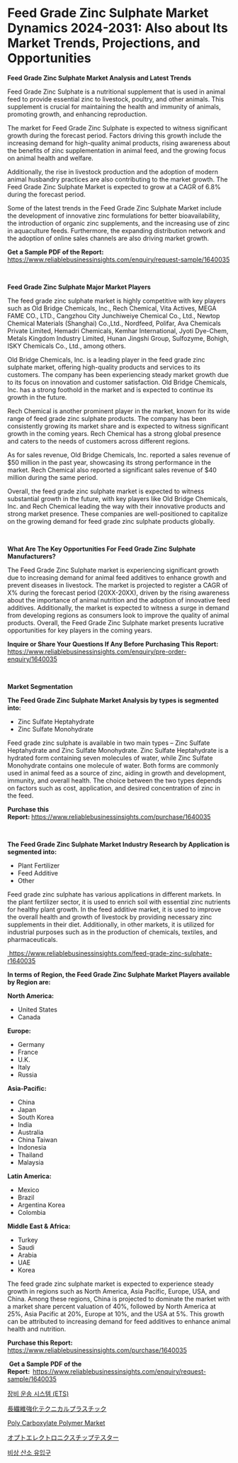 <p><h1>Feed Grade Zinc Sulphate Market Dynamics 2024-2031: Also about Its Market Trends, Projections, and Opportunities</h1></p><p><strong>Feed Grade Zinc Sulphate Market Analysis and Latest Trends</strong></p>
<p><p>Feed Grade Zinc Sulphate is a nutritional supplement that is used in animal feed to provide essential zinc to livestock, poultry, and other animals. This supplement is crucial for maintaining the health and immunity of animals, promoting growth, and enhancing reproduction.</p><p>The market for Feed Grade Zinc Sulphate is expected to witness significant growth during the forecast period. Factors driving this growth include the increasing demand for high-quality animal products, rising awareness about the benefits of zinc supplementation in animal feed, and the growing focus on animal health and welfare.</p><p>Additionally, the rise in livestock production and the adoption of modern animal husbandry practices are also contributing to the market growth. The Feed Grade Zinc Sulphate Market is expected to grow at a CAGR of 6.8% during the forecast period.</p><p>Some of the latest trends in the Feed Grade Zinc Sulphate Market include the development of innovative zinc formulations for better bioavailability, the introduction of organic zinc supplements, and the increasing use of zinc in aquaculture feeds. Furthermore, the expanding distribution network and the adoption of online sales channels are also driving market growth.</p></p>
<p><strong>Get a Sample PDF of the Report:&nbsp;</strong> <a href="https://www.reliablebusinessinsights.com/enquiry/request-sample/1640035">https://www.reliablebusinessinsights.com/enquiry/request-sample/1640035</a></p>
<p>&nbsp;</p>
<p><strong>Feed Grade Zinc Sulphate Major Market Players</strong></p>
<p><p>The feed grade zinc sulphate market is highly competitive with key players such as Old Bridge Chemicals, Inc., Rech Chemical, Vita Actives, MEGA FAME CO., LTD., Cangzhou City Junchiweiye Chemical Co., Ltd., Newtop Chemical Materials (Shanghai) Co.,Ltd., Nordfeed, Polifar, Ava Chemicals Private Limited, Hemadri Chemicals, Kemhar International, Jyoti Dye-Chem, Metals Kingdom Industry Limited, Hunan Jingshi Group, Sulfozyme, Bohigh, ISKY Chemicals Co., Ltd., among others.</p><p>Old Bridge Chemicals, Inc. is a leading player in the feed grade zinc sulphate market, offering high-quality products and services to its customers. The company has been experiencing steady market growth due to its focus on innovation and customer satisfaction. Old Bridge Chemicals, Inc. has a strong foothold in the market and is expected to continue its growth in the future.</p><p>Rech Chemical is another prominent player in the market, known for its wide range of feed grade zinc sulphate products. The company has been consistently growing its market share and is expected to witness significant growth in the coming years. Rech Chemical has a strong global presence and caters to the needs of customers across different regions.</p><p>As for sales revenue, Old Bridge Chemicals, Inc. reported a sales revenue of $50 million in the past year, showcasing its strong performance in the market. Rech Chemical also reported a significant sales revenue of $40 million during the same period.</p><p>Overall, the feed grade zinc sulphate market is expected to witness substantial growth in the future, with key players like Old Bridge Chemicals, Inc. and Rech Chemical leading the way with their innovative products and strong market presence. These companies are well-positioned to capitalize on the growing demand for feed grade zinc sulphate products globally.</p></p>
<p>&nbsp;</p>
<p><strong>What Are The Key Opportunities For Feed Grade Zinc Sulphate Manufacturers?</strong></p>
<p><p>The Feed Grade Zinc Sulphate market is experiencing significant growth due to increasing demand for animal feed additives to enhance growth and prevent diseases in livestock. The market is projected to register a CAGR of X% during the forecast period (20XX-20XX), driven by the rising awareness about the importance of animal nutrition and the adoption of innovative feed additives. Additionally, the market is expected to witness a surge in demand from developing regions as consumers look to improve the quality of animal products. Overall, the Feed Grade Zinc Sulphate market presents lucrative opportunities for key players in the coming years.</p></p>
<p><strong>Inquire or Share Your Questions If Any Before Purchasing This Report:</strong> <a href="https://www.reliablebusinessinsights.com/enquiry/pre-order-enquiry/1640035">https://www.reliablebusinessinsights.com/enquiry/pre-order-enquiry/1640035</a></p>
<p>&nbsp;</p>
<p><strong>Market Segmentation</strong></p>
<p><strong>The Feed Grade Zinc Sulphate Market Analysis by types is segmented into:</strong></p>
<p><ul><li>Zinc Sulfate Heptahydrate</li><li>Zinc Sulfate Monohydrate</li></ul></p>
<p><p>Feed grade zinc sulphate is available in two main types – Zinc Sulfate Heptahydrate and Zinc Sulfate Monohydrate. Zinc Sulfate Heptahydrate is a hydrated form containing seven molecules of water, while Zinc Sulfate Monohydrate contains one molecule of water. Both forms are commonly used in animal feed as a source of zinc, aiding in growth and development, immunity, and overall health. The choice between the two types depends on factors such as cost, application, and desired concentration of zinc in the feed.</p></p>
<p><strong>Purchase this Report:&nbsp;</strong><a href="https://www.reliablebusinessinsights.com/purchase/1640035">https://www.reliablebusinessinsights.com/purchase/1640035</a></p>
<p>&nbsp;</p>
<p><strong>The Feed Grade Zinc Sulphate Market Industry Research by Application is segmented into:</strong></p>
<p><ul><li>Plant Fertilizer</li><li>Feed Additive</li><li>Other</li></ul></p>
<p><p>Feed grade zinc sulphate has various applications in different markets. In the plant fertilizer sector, it is used to enrich soil with essential zinc nutrients for healthy plant growth. In the feed additive market, it is used to improve the overall health and growth of livestock by providing necessary zinc supplements in their diet. Additionally, in other markets, it is utilized for industrial purposes such as in the production of chemicals, textiles, and pharmaceuticals.</p></p>
<p><a href="https://www.reliablebusinessinsights.com/feed-grade-zinc-sulphate-r1640035">&nbsp;https://www.reliablebusinessinsights.com/feed-grade-zinc-sulphate-r1640035</a></p>
<p><strong>In terms of Region, the Feed Grade Zinc Sulphate Market Players available by Region are:</strong></p>
<p>
    <p> <strong> North America: </strong>
        <ul>
            <li>United States</li>
            <li>Canada</li>
        </ul>
        </p> 
    <p> <strong> Europe: </strong>
        <ul>
            <li>Germany</li>
            <li>France</li>
            <li>U.K.</li>
            <li>Italy</li>
            <li>Russia</li>
        </ul>
        </p> 
    <p> <strong> Asia-Pacific: </strong>
        <ul>
            <li>China</li>
            <li>Japan</li>
            <li>South Korea</li>
            <li>India</li>
            <li>Australia</li>
            <li>China Taiwan</li>
            <li>Indonesia</li>
            <li>Thailand</li>
            <li>Malaysia</li>
        </ul>
        </p> 
    <p> <strong> Latin America: </strong>
        <ul>
            <li>Mexico</li>
            <li>Brazil</li>
            <li>Argentina Korea</li>
            <li>Colombia</li>
        </ul>
        </p> 
    <p> <strong> Middle East & Africa: </strong>
        <ul>
            <li>Turkey</li>
            <li>Saudi</li>
            <li>Arabia</li>
            <li>UAE</li>
            <li>Korea</li>
        </ul>
    </p>
    </p>
<p><p>The feed grade zinc sulphate market is expected to experience steady growth in regions such as North America, Asia Pacific, Europe, USA, and China. Among these regions, China is projected to dominate the market with a market share percent valuation of 40%, followed by North America at 25%, Asia Pacific at 20%, Europe at 10%, and the USA at 5%. This growth can be attributed to increasing demand for feed additives to enhance animal health and nutrition.</p></p>
<p><strong>Purchase this Report: </strong><a href="https://www.reliablebusinessinsights.com/purchase/1640035">https://www.reliablebusinessinsights.com/purchase/1640035</a></p>
<p>&nbsp;<strong>Get a Sample PDF of the Report:&nbsp;&nbsp;</strong><a href="https://www.reliablebusinessinsights.com/enquiry/request-sample/1640035">https://www.reliablebusinessinsights.com/enquiry/request-sample/1640035</a></p>
<p><strong></strong></p>
<p><p><a href="https://github.com/fernandotryO5lson96765/Market-Research-Report-List-2/blob/main/1033086141909.md">장비 운송 시스템 (ETS)</a></p><p><a href="https://github.com/dawson566/Market-Research-Report-List-1/blob/main/5783190136378.md">長繊維強化テクニカルプラスチック</a></p><p><a href="https://github.com/AndreanneHane2023/Market-Research-Report-List-1/blob/main/poly-carboxylate-polymer-market.md">Poly Carboxylate Polymer Market</a></p><p><a href="https://github.com/DeonBoer2023/Market-Research-Report-List-1/blob/main/4861799136379.md">オプトエレクトロニクスチップテスター</a></p><p><a href="https://github.com/JosefaRice/Market-Research-Report-List-1/blob/main/9424275141910.md">비상 산소 유입구</a></p></p>